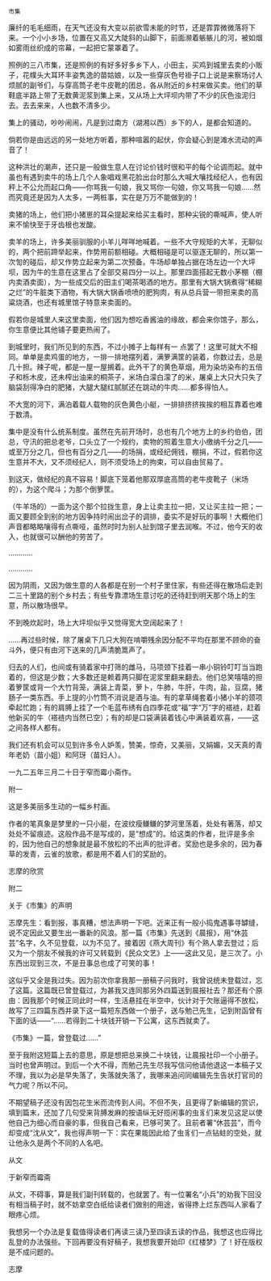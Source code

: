     市集 

   廉纤的毛毛细雨，在天气还没有大变以前欲雪未能的时节，还是霏霏微微落将下来。一个小小乡场，位置在又高又大陡斜的山脚下，前面濒着躼躼儿的河，被如烟如雾雨丝织成的帘幕，一起把它蒙罩着了。

   照例的三八市集，还是照例的有好多好多乡下人，小田主，买鸡到城里去卖的小贩子，花幞头大耳环丰姿隽逸的苗姑娘，以及一些穿灰色号褂子口上说是来察场讨人烦腻的副爷们，与穿高筒子老牛皮靴的团总，各从附近的乡村来做买卖。他们的草鞋底半路上带了无数黄泥浆到集上来，又从场上大坪坝内带了不少的灰色浊泥归去。去去来来，人也数不清多少。

   集上的骚动，吵吵闹闹，凡是到过南方（湖湘以西）乡下的人，是都会知道的。 

   倘若你是由远远的另一处地方听着，那种喧嚣的起伏，你会疑心到是滩水流动的声音了！ 

   这种洪壮的潮声，还只是一般做生意人在讨论价钱时很和平的每个论调而起。就中虽也有遇到卖牛的场上几个人象唱戏黑花脸出台时那么大喊大嚷找经纪人，也有因秤上不公允而起口角——你骂我一句娘，我又骂你一句娘，你又骂我一句娘……然而究竟还是因为人太多，一两桩事，实在是万万不能做到的！

   卖猪的场上，他们把小猪崽的耳朵提起来给买主看时，那种尖锐的嘶喊声，使人听来不愉快至于牙齿根也发酸。 

   卖羊的场上，许多美丽驯服的小羊儿咩咩地喊着。一些不大守规矩的大羊，无聊似的，两个把前蹄举起来，作势用前额相碰。大概相碰是可以驱逐无聊的，所以第一次訇的碰后，却又作势立起来为第二次预备。牛场却单独占据在场左边一个大坪坝，因为牛的生意在这里占了全部交易四分一以上。那里四面搭起无数小茅棚（棚内卖酒卖面），为一些成交后的田主们喝茶喝酒的地方。那里有大锅大锅煮得“稀糊之烂”的牛脏类下酒物，有大锅大锅香喷喷的肥狗肉，有从总兵营一带担来卖的高粱烧酒，也还有城里馆子特意来卖面的。

   假若你是城里人来这里卖面，他们因为想吃香酱油的缘故，都会来你馆子，那么，你生意便比其他铺子要更热闹了。 

   到城里时，我们所见到的东西，不过小摊子上每样有一 点罢了！这里可就大不相同。单单是卖鸡蛋的地方，一排一排地摆列着，满箩满筐的装着，你数过去，总是几十担。辣子呢，都是一屋一屋搁着。此外干了的黄色草烟，用为染坊染布的五倍子和栎木皮，还未榨出油来的桐茶子，米场白濛白濛了的米，屠桌上大只大只失了脑袋刮得净白的肥猪，大腿大腿红腻腻还在跳动的牛肉……都多得怕人。

   不大宽的河下，满泊着载人载物的灰色黄色小艇，一排排挤挤挨挨的相互靠着也难于数清。 

   集中是没有什么统系制度。虽然在先前开场时，总也有几个地方上的乡约伯伯，团总，守汛的把总老爷，口头立了一个规约，卖物的照着生意大小缴纳千分之几——或至万分之几，但也有百分之几——的场捐，或经纪佣钱，棚捐，不过，假若你这生意并不大，又不须经纪人，则不须受场上的拘束，可以自由贸易了。

   到这天，做经纪的真不容易！脚底下笼着他那双厚底高筒的老牛皮靴子（米场的），为这个爬斗；为那个倒箩筐。 

   （牛羊场的）一面为这个那个拉拢生意，身上让卖主拉一把，又让买主拉一把；一面又要顾全到别的地方因争持时闹出岔子的调排，委实不是好玩的事啊！大概他们声音都略略嚷得有点嘶哑，虽然时时为别人扯到馆子里去润喉。不过，他今天的收入，也就很可以酬他的劳苦了。

   ………… 

   ………… 

   因为阴雨，又因为做生意的人各都是在别一个村子里住家，有些还得在散场后走到二三十里路的别个乡村去；有些专靠漂场生意讨吃的还待赶到明天那个场上的生意，所以散场很早。

   不到晚炊起时，场上大坪坝似乎又觉得宽大空阔起来了！ 

   ……再过些时候，除了屠桌下几只大狗在啃嚼残余因分配不平均在那里不顾命的奋斗外，便只有由河下送来的几声清脆篙声了。 

   归去的人们，也间或有骑着家中打筛的雌马，马项颈下挂着一串小铜铃叮叮当当跑着的，但这是少数；大多数还是赖着两只脚在泥浆里翻来翻去。他们总笑嘻嘻的担着箩筐或背一个大竹背笼，满装上青菜，萝卜，牛肺，牛肝，牛肉，盐，豆腐，猪肠子一类东西。手上提的小竹筒不消说是酒与油。有的拿草绳套着小猪小羊的颈项牵起忙跑；有的肩膊上挂了一个毛蓝布绣有白四季花或“福”字“万”字的褡裢，赶着他新买的牛（褡裢内当然已空）；有的却是口袋满装着钱心中满装着欢喜，——这之间各样人都有。 

   我们还有机会可以见到许多令人妒羡，赞美，惊奇，又美丽，又娟媚，又天真的青年老奶（苗小姐）和阿玡（苗妇人）。 

   一九二五年三月二十日于窄而霉小斋作。 

   附一 

   这是多美丽多生动的一幅乡村画。 

   作者的笔真象是梦里的一只小艇，在波纹瘦鳒鳒的梦河里荡着，处处有著落，却又处处不留痕迹。这般作品不是写成的，是“想成”的。给这类的作者，批评是多余的，因为他自己的想象就是最不放松的不出声的批评者。奖励也是多余的，因为春草的发青，云雀的放歌，都是用不着人们的奖励的。

   志摩的欣赏 

   附二 

   关于《市集》的声明 

   志摩先生：看到报，事真糟，想法声明一下吧。近来正有一般小捣鬼遇事寻罅缝，说不定因此又要生出一番新的风浪。那一篇《市集》先送到《晨报》，用“休芸芸”名字，久不见登载，以为不见了。接着因《燕大周刊》有个熟人拿去登过；后又为一个朋友不候我的许可又转载到《民众文艺》上——这此又见，是三次了。小东西出现到三次，不是丑事总也成了可笑的事！

   这似乎又全是我过失。因为前次你拿我那一册稿子问我时，我曾说统未登载过，忘了这篇。这篇既已曾登载过，为甚我又连同那另外四篇送到晨报社去？那还有个原由：因我那个时候正同此时一样，生活悬挂在半空中，伙计对于欠账逼得不放松，故写了三四篇东西并录下这一篇短东西做一个册子，送与勉己先生，记到附函曾有下面的话——“……若得到二十块钱开销一下公寓，这东西就卖了。

   《市集》一篇，曾登载过……” 

   至于我附这短篇上去的意思，原是想把总来换二十块钱，让晨报社印一个小册子。当时也曾声明过。到后一个大不得，而勉己先生尽我写信问他请他退这一本稿子又不理，我以为必是早失落了，失落就失落了，我哪来追问同编辑先生告状打官司的气力呢？所以不问。

   不期望稿子还没有因包花生米而流传到人间。不但不失，且更得了新编辑的赏识，填到篇末，还加了几句受来背膊发麻的按语纵无好揽闲事的虫豸们来发见这足以使他自己为细心而自豪的事，但我自己看来，已够可笑了。且前者署“休芸芸”，而今却变成“沈从文”，我也得声明一下：实在果能因此给了虫豸们一点钻蛀的空处，就让他永久是两个不同的人名吧。

   从文 

   于新窄而霉斋 

   从文，不碍事，算是我们副刊转载的，也就罢了。有一位署名“小兵”的劝我下回没有相当稿子时，就不妨拿空白纸给读者们做别的用途，省得搀上烂东西叫人家看了眼疼心烦。 

   我想另一个办法是复载值得读者们再读三读乃至四读五读的作品，我想这也应得比乱登的办法强些。下回再要没有好稿子，我想我要开始印《红楼梦》了！好在版权是不成问题的。 

   志摩 

